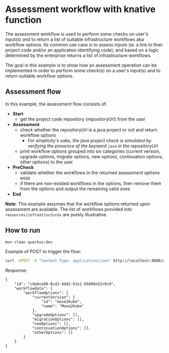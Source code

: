 # Assessment workflow with knative function
The assessment workflow is used to perform some checks on user's input(s) and to return a list of suitable infrastructure workflows aka workflow options. 
Its common use case is to assess inputs (ie: a link to their project code and/or an application identifying code), and based on a logic determined by the enterprise returns a list of infrastructure workflows.

The goal in this example is to show how an assessment operation can be implemented in order to perform some check(s) on a user's input(s) and to return suitable workflow options.

## Assessment flow
In this example, the assessment flow consists of:
- **Start**
  - get the project code repository (repositoryUrl) from the user
- **Assessment**
  - check whether the repositoryUrl is a java project or not and return workflow options
    - _For simplicity's sake, the java project check is simulated by verifying the presence of the keyword `java` in the repositoryUrl_
  - print workflow options grouped into six categories (current version, upgrade options, migrate options, new options, continuation options, other options) to the user
- **PreCheck**
  - validate whether the workflows in the returned assessment options exist
  - if there are non-existed workflows in the options, then remove them from the options and output the remaining valid ones
- **End**

**Note**:
This example assumes that the workflow options returned upon assessment are available.
The list of workflows provided into `resources/infrastructures` are purely illustrative.

## How to run

```bash
mvn clean quarkus:dev
```

Example of POST to trigger the flow:
```bash
curl -XPOST -H "Content-Type: application/json" http://localhost:8080/assessmentwithknfunction -d '{"repositoryUrl": "_YOUR_JAVA_REPOSITORY_"}'
```

Response:
```
{
    "id": "c9a0ce80-8cd2-49d2-81e1-05606e52c9c9",
    "workflowdata": {
        "workflowOptions": {
            "currentVersion": {
                "id": "move2kube",
                "name": "Move2Kube"
            },
            "upgradeOptions": [],
            "migrationOptions": [],
            "newOptions": [],
            "continuationOptions": [],
            "otherOptions": []
        }
    }
}
```